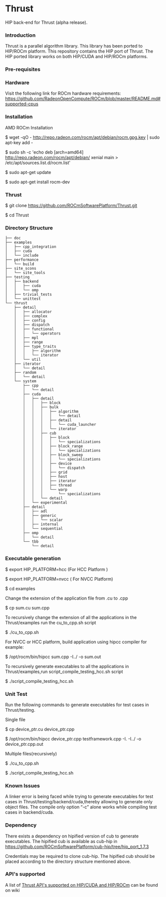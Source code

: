 # Thrust
HIP back-end for Thrust (alpha release).

### Introduction
Thrust is a parallel algorithm library. This library has been ported to HIP/ROCm platform. This repository contains the HIP port of Thrust. The HIP ported library works on both HIP/CUDA and HIP/ROCm platforms.


### Pre-requisites

### Hardware
Visit the following link for ROCm hardware requirements:
https://github.com/RadeonOpenCompute/ROCm/blob/master/README.md#supported-cpus


### Installation

AMD ROCm Installation

$ wget -qO - http://repo.radeon.com/rocm/apt/debian/rocm.gpg.key | sudo apt-key add -

$ sudo sh -c 'echo deb [arch=amd64] http://repo.radeon.com/rocm/apt/debian/ xenial main > /etc/apt/sources.list.d/rocm.list'

$ sudo apt-get update

$ sudo apt-get install rocm-dev

### Thrust

$ git clone  https://github.com/ROCmSoftwarePlatform/Thrust.git

$ cd Thrust

### Directory Structure
```
├── doc
├── examples
│   ├── cpp_integration
│   ├── cuda
│   └── include
├── performance
│   └── build
├── site_scons
│   └── site_tools
├── testing
│   ├── backend
│   │   ├── cuda
│   │   └── omp
│   ├── trivial_tests
│   └── unittest
└── thrust
    ├── detail
    │   ├── allocator
    │   ├── complex
    │   ├── config
    │   ├── dispatch
    │   ├── functional
    │   │   └── operators
    │   ├── mpl
    │   ├── range
    │   ├── type_traits
    │   │   ├── algorithm
    │   │   └── iterator
    │   └── util
    ├── iterator
    │   └── detail
    ├── random
    │   └── detail
    └── system
        ├── cpp
        │   └── detail
        ├── cuda
        │   ├── detail
        │   │   ├── block
        │   │   ├── bulk
        │   │   │   ├── algorithm
        │   │   │   │   └── detail
        │   │   │   ├── detail
        │   │   │   │   └── cuda_launcher
        │   │   │   └── iterator
        │   │   ├── cub
        │   │   │   ├── block
        │   │   │   │   └── specializations
        │   │   │   ├── block_range
        │   │   │   │   └── specializations
        │   │   │   ├── block_sweep
        │   │   │   │   └── specializations
        │   │   │   ├── device
        │   │   │   │   └── dispatch
        │   │   │   ├── grid
        │   │   │   ├── host
        │   │   │   ├── iterator
        │   │   │   ├── thread
        │   │   │   └── warp
        │   │   │       └── specializations
        │   │   └── detail
        │   └── experimental
        ├── detail
        │   ├── adl
        │   ├── generic
        │   │   └── scalar
        │   ├── internal
        │   └── sequential
        ├── omp
        │   └── detail
        └── tbb
            └── detail
```

### Executable generation

$ export HIP_PLATFORM=hcc (For HCC Platform )

$ export HIP_PLATFORM=nvcc ( For NVCC Platform)				

$ cd examples									

Change the extension of the application file from .cu to .cpp

$ cp sum.cu sum.cpp

To recursively change the extension of all the applications in the Thrust/examples run the  cu_to_cpp.sh script

 $ ./cu_to_cpp.sh

For NVCC or HCC platform, build application using hipcc compiler for example:  

$ /opt/rocm/bin/hipcc sum.cpp  -I../ -o sum.out 							

To recursively generate executables to all the applications in Thrust/examples,run script_compile_testing_hcc.sh script

$ ./script_compile_testing_hcc.sh


### Unit Test												
 Run the following commands to generate executables for test cases in Thrust/testing.	

 Single file

$ cp device_ptr.cu device_ptr.cpp

$ /opt/rocm/bin/hipcc device_ptr.cpp testframework.cpp -I. -I../ -o device_ptr.cpp.out									

 Multiple files(recursively)

$ ./cu_to_cpp.sh

$ ./script_compile_testing_hcc.sh												

### Known Issues
A linker error is being faced while trying to generate executables for test cases in Thrust/testing/backend/cuda,thereby allowing to generate only object files. The compile only option “-c” alone works while compiling test cases in backend/cuda.					

### Dependency
 There exists a dependency on hipified version of cub to generate executables.
 The hipified cub is available as cub-hip in <https://github.com/ROCmSoftwarePlatform/cub-hip/tree/hip_port_1.7.3>
   
 Credentials may be required to clone cub-hip.
 The hipified cub should be placed according to the directory structure mentioned above.

### API's supported
 A list of [Thrust API's supported on HIP/CUDA and HIP/ROCm](https://github.com/ROCmSoftwarePlatform/Thrust/wiki/Thrust-API's-supported-on-HIP-CUDA-and-HIP-ROCm) can be found on wiki


